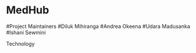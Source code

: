 # MedHub
#Project Maintainers
#Diluk Mihiranga
#Andrea Okeena 
#Udara Madusanka
#Ishani Sewmini

Technology
